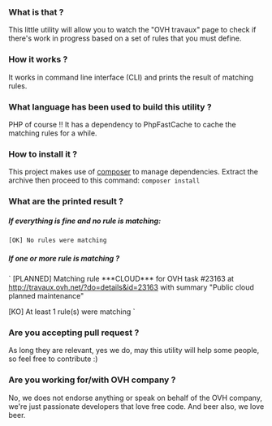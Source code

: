 ### What is that ?

This little utility will allow you to watch the "OVH travaux" page to check if there's work in progress based on a set of rules that you must define.

### How it works ?

It works in command line interface (CLI) and prints the result of matching rules.

### What language has been used to build this utility ?

PHP of course !! It has a dependency to PhpFastCache to cache the matching rules for a while.
 
### How to install it ?

This project makes use of [composer](https://getcomposer.org/) to manage dependencies. Extract the archive then proceed to this command:
`composer install`

### What are the printed result ?
##### If everything is fine and no rule is matching:
`[OK] No rules were matching`

##### If one or more rule is matching ?
`
[PLANNED] Matching rule \*\*\*CLOUD*** for OVH task #23163 at http://travaux.ovh.net/?do=details&id=23163 with summary "Public cloud planned maintenance"

[KO] At least 1 rule(s) were matching
`

### Are you accepting pull request ?
As long they are relevant, yes we do, may this utility will help some people, so feel free to contribute :)

### Are you working for/with OVH company ?
No, we does not endorse anything or speak on behalf of the OVH company, we're just passionate developers that love free code. And beer also, we love beer.
